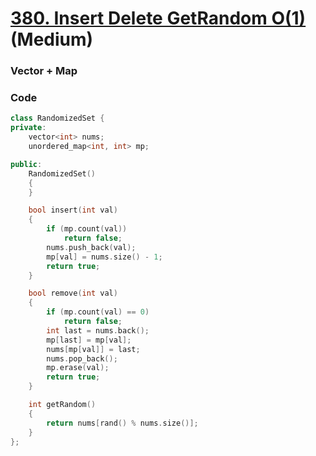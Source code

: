 # [380. Insert Delete GetRandom O(1)](https://leetcode.com/problems/insert-delete-getrandom-o1/) (Medium)

### Vector + Map

### Code

```cpp
class RandomizedSet {
private:
    vector<int> nums;
    unordered_map<int, int> mp;

public:
    RandomizedSet()
    {
    }

    bool insert(int val)
    {
        if (mp.count(val))
            return false;
        nums.push_back(val);
        mp[val] = nums.size() - 1;
        return true;
    }

    bool remove(int val)
    {
        if (mp.count(val) == 0)
            return false;
        int last = nums.back();
        mp[last] = mp[val];
        nums[mp[val]] = last;
        nums.pop_back();
        mp.erase(val);
        return true;
    }

    int getRandom()
    {
        return nums[rand() % nums.size()];
    }
};
```
